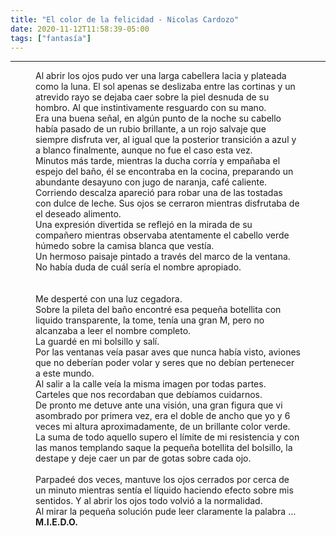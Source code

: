 ```yaml
---
title: "El color de la felicidad - Nicolas Cardozo"
date: 2020-11-12T11:58:39-05:00
tags: ["fantasía"]
---
```

<hr>


<figure class="cuento">

Al abrir los ojos pudo ver una larga cabellera lacia y plateada como la luna. El sol apenas se deslizaba entre las cortinas y un atrevido rayo se dejaba caer sobre la piel desnuda de su hombro. Al que instintivamente resguardo con su mano.<br>
Era una buena señal, en algún punto de la noche su cabello había pasado de un rubio brillante, a un rojo salvaje que siempre disfruta ver, al igual que la posterior transición a azul y a blanco finalmente, aunque no fue el caso esta vez.<br>
Minutos más tarde, mientras la ducha corría y empañaba el espejo del baño, él se encontraba en la cocina, preparando un abundante desayuno con jugo de naranja, café caliente.<br>
Corriendo descalza apareció para robar una de las tostadas con dulce de leche. Sus ojos se cerraron mientras disfrutaba de el deseado alimento.<br>
Una expresión divertida se reflejó en la mirada de su compañero mientras observaba atentamente el cabello verde húmedo sobre la camisa blanca que vestía.<br>
Un hermoso paisaje pintado a través del marco de la ventana.<br>
No había duda de cuál sería el nombre apropiado.<br>
<br>
<br>
Me desperté con una luz cegadora.<br>
Sobre la pileta del baño encontré esa pequeña botellita con liquido transparente, la tome, tenía una gran M, pero no alcanzaba a leer el nombre completo.<br>
La guardé en mi bolsillo y salí.<br>
Por las ventanas veía pasar aves que nunca había visto, aviones que no deberían poder volar y seres que no debían pertenecer a este mundo.<br>
Al salir a la calle veía la misma imagen por todas partes. Carteles que nos recordaban que debíamos cuidarnos.<br>
De pronto me detuve ante una visión, una gran figura que vi asombrado por primera vez, era el doble de ancho que yo y 6 veces mi altura aproximadamente, de un brillante color verde.<br>
La suma de todo aquello supero el límite de mi resistencia y con las manos templando saque la pequeña botellita del bolsillo, la destape y deje caer un par de gotas sobre cada ojo. <br>
<br>
Parpadeé dos veces, mantuve los ojos cerrados por cerca de un minuto mientras sentía el líquido haciendo efecto sobre mis sentidos. Y al abrir los ojos todo volvió a la normalidad.<br>
Al mirar la pequeña solución pude leer claramente la palabra … <strong>M.I.E.D.O.</strong><br>

</figure>
